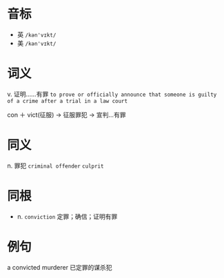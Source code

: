 # 音标

- 英 `/kən'vɪkt/`
- 美 `/kən'vɪkt/`

# 词义

v. 证明……有罪
`to prove or officially announce that someone is guilty of a crime after a trial in a law court`



con ＋ vict(征服) → 征服罪犯 → 宣判…有罪

# 同义

n. 罪犯
`criminal offender` `culprit`

# 同根

- n. `conviction` 定罪；确信；证明有罪

# 例句

a convicted murderer
已定罪的谋杀犯


